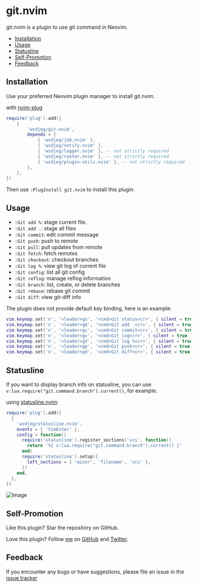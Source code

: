 # git.nvim

git.nvim is a plugin to use git command in Neovim.

<!-- vim-markdown-toc GFM -->

* [Installation](#installation)
* [Usage](#usage)
* [Statusline](#statusline)
* [Self-Promotion](#self-promotion)
* [Feedback](#feedback)

<!-- vim-markdown-toc -->

## Installation

Use your preferred Neovim plugin manager to install git.nvim.

with [nvim-plug](https://github.com/wsdjeg/nvim-plug)

```lua
require('plug').add({
    {
        'wsdjeg/git.nvim',
        depends = {
            { 'wsdjeg/job.nvim' },
            { 'wsdjeg/notify.nvim' },
            { 'wsdjeg/logger.nvim' }, -- not strictly required
            { 'wsdjeg/rooter.nvim' }, -- not strictly required
            { 'wsdjeg/plugin-utils.nvim' }, -- not strictly required
        },
    },
})
```

Then use `:PlugInstall git.nvim` to install this plugin.

## Usage

- `:Git add %`: stage current file.
- `:Git add .`: stage all files
- `:Git commit`: edit commit message
- `:Git push`: push to remote
- `:Git pull`: pull updates from remote
- `:Git fetch`: fetch remotes
- `:Git checkout`: checkout branches
- `:Git log %`: view git log of current file
- `:Git config`: list all git config
- `:Git reflog`: manage reflog information
- `:Git branch`: list, create, or delete branches
- `:Git rebase`: rebase git commit
- `:Git diff`: view git-diff info

The plugin does not provide default key binding, here is an example:

```lua
vim.keymap.set('n', '<leader>gs', '<cmd>Git status<cr>', { silent = true })
vim.keymap.set('n', '<leader>gA', '<cmd>Git add .<cr>', { silent = true })
vim.keymap.set('n', '<leader>gc', '<cmd>Git commit<cr>', { silent = true })
vim.keymap.set('n', '<leader>gv', '<cmd>Git log<cr>', { silent = true })
vim.keymap.set('n', '<leader>gV', '<cmd>Git log %<cr>', { silent = true })
vim.keymap.set('n', '<leader>gp', '<cmd>Git push<cr>', { silent = true })
vim.keymap.set('n', '<leader>gd', '<cmd>Git diff<cr>', { silent = true })
```

## Statusline

If you want to display branch info on statusline, you can use `v:lua.require("git.command.branch").current()`, for example:

using [statusline.nvim](https://github.com/wsdjeg/statusline.nvim):

```lua
require('plug').add({
  {
    'wsdjeg/statusline.nvim',
    events = { 'VimEnter' },
    config = function()
      require('statusline').register_sections('vcs', function()
        return '%{ v:lua.require("git.command.branch").current() }'
      end)
      require('statusline').setup({
        left_sections = { 'winnr', 'filename', 'vcs' },
      })
    end,
  },
})
```

![Image](https://github.com/user-attachments/assets/3ae8bc49-1e0a-40fb-b3f9-25cbd9fd956c)

## Self-Promotion

Like this plugin? Star the repository on
GitHub.

Love this plugin? Follow [me](https://wsdjeg.net/) on
[GitHub](https://github.com/wsdjeg) and
[Twitter](http://twitter.com/wsdtty).

## Feedback

If you encounter any bugs or have suggestions, please file an issue in the [issue tracker](https://github.com/wsdjeg/git.nvim/issues)

